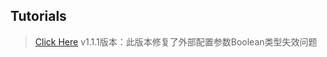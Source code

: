 ## Tutorials

> [Click Here](https://gitee.com/bojun_front_end/r3-project-template/wikis/burgeon-r3)
  v1.1.1版本：此版本修复了外部配置参数Boolean类型失效问题
